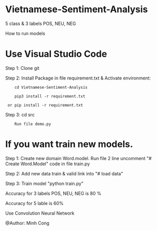 # Vietnamese-Sentiment-Analysis
5 class &amp; 3 labels POS, NEU, NEG

How to run models

# Use Visual Studio Code
Step 1: Clone git 

Step 2: Install Package in file requirement.txt & Activate environment:

        cd Vietnamese-Sentiment-Analysis
        
        pip3 install -r requirement.txt
        
     or pip install -r requirement.txt

Step 3: cd src

        Run file demo.py

# If you want train new models. 

Step 1: Create new domain Word.model. Run file 2 line uncomment "# Create Word.Model" code in file train.py

Step 2: Add new data train & valid link into "# load data"

Step 3: Train model "python train.py"

Accuracy for 3 labels POS, NEU, NEG is 80 %

Accuracy for 5 lable is 60%

Use Convolution Neural Network

@Author: Minh Cong
